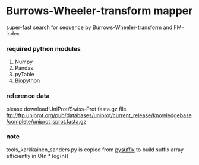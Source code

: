 # Burrows-Wheeler-transform mapper
super-fast search for sequence by Burrows-Wheeler-transform and FM-index


### required python modules
1. Numpy
2. Pandas
3. pyTable
4. Biopython

### reference data
please download UniProt/Swiss-Prot fasta.gz file 
ftp://ftp.uniprot.org/pub/databases/uniprot/current_release/knowledgebase/complete/uniprot_sprot.fasta.gz

### note
tools_karkkainen_sanders.py is copied from [pysuffix](https://code.google.com/archive/p/pysuffix/) to build suffix array efficiently in O(n * log(n))

